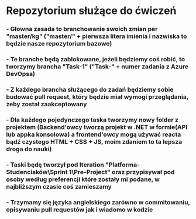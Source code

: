 ﻿# Repozytorium służące do ćwiczeń

### - Głowna zasada to branchowanie swoich zmian per "master/kg" ("master/" + pierwsza litera imienia i nazwiska to będzie nasze repozytorium bazowe)
### - Te branche będą zablokowane, jeżeli będziemy coś robić, to tworzymy brancha "Task-1" ("Task-" + numer zadania z Azure DevOpsa)
### - Z każdego brancha służącego do zadań będziemy sobie budować pull request, który będzie miał wymogi przeglądania, żeby został zaakceptowany
### - Dla każdego pojedynczego taska tworzymy nowy folder z projektem (Backend'owcy tworzą projekt w .NET w formie(API lub appka konsolowa) a frontend'owcy mogą używać reacta bądź czystego HTML + CSS + JS, moim zdaniem to ta lepsza droga do nauki)
### - Taski będę tworzył pod Iteration "Platforma-Studenciaków\Sprint 1\Pre-Project" oraz przypisywał pod osoby według preferencji które zostały mi podane, w najbliższym czasie coś zamieszamy
### - Trzymamy się języka angielskiego zarówno w commitowaniu, opisywaniu pull requestów jak i wiadomo w kodzie